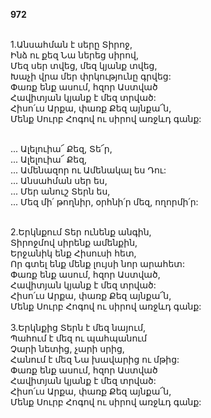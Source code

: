 **972**

\
1.Անսահման է սերը Տիրոջ,\
Ինձ ու քեզ Նա ներեց սիրով,\
Մեզ սեր տվեց, մեզ կյանք տվեց,\
Խաչի վրա մեր փրկությունը գրվեց:\
Փառք ենք ասում, հզոր Աստված\
Հավիտյան կյանք է մեզ տրված:\
Հիսո՛ւս Արքա, փառք Քեզ այնքա՜ն,\
Մենք Սուրբ Հոգով ու սիրով առջևդ գանք:

\
 ... Ալելուիա՜ Քեզ, Տե՜ր,\
 ... Ալելուիա՜ Քեզ,\
 ... Ամենազոր ու Ամենակալ ես Դու:\
 ... Անսահման սեր ես,\
 ... Մեր անուշ Տերն ես,\
 ... Մեզ մի՛ թողնիր, օրհնի՛ր մեզ, ողորմի՛ր:

\
2.Երկնքում Տեր ունենք անգին,\
Տիրոջմով սիրենք ամենքին,\
Երջանիկ ենք Հիսուսի հետ,\
Որ գտել ենք մենք լույսի նոր արահետ:\
Փառք ենք ասում, հզոր Աստված,\
Հավիտյան կյանք է մեզ տրված:\
Հիսո՛ւս Արքա, փառք Քեզ այնքա՜ն,\
Մենք Սուրբ Հոգով ու սիրով առջևդ գանք:\
\
3.Երկնքից Տերն է մեզ նայում,\
Պահում է մեզ ու պահպանում\
Չարի նետից, չարի սրից,\
Հանում է մեզ Նա խավարից ու մթից:\
Փառք ենք ասում, հզոր Աստված\
Հավիտյան կյանք է մեզ տրված:\
Հիսո՛ւս Արքա, փառք Քեզ այնքա՜ն,\
Մենք Սուրբ Հոգով ու սիրով առջևդ գանք:
